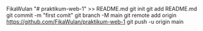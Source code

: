 FikaWulan "# praktikum-web-1" >> README.md
git init
git add README.md
git commit -m "first comit"
git branch -M main 
git remote add origin https://github.com/FikaWulan/praktikum-web-1
git push -u origin main

